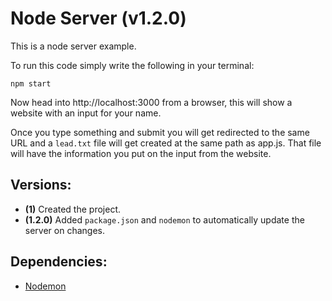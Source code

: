 # Node Server (v1.2.0)
This is a node server example.

To run this code simply write the following in your terminal:

    npm start

Now head into http://localhost:3000 from a browser, this will show a website with an input for your name.

Once you type something and submit you will get redirected to the same URL and a `lead.txt` file will get created at the same path as app.js. That file will have the information you put on the input from the website.

## Versions:
* **(1)** Created the project.
* **(1.2.0)** Added `package.json` and `nodemon` to automatically update the server on changes.

## Dependencies:
* [Nodemon](https://www.npmjs.com/package/nodemon)